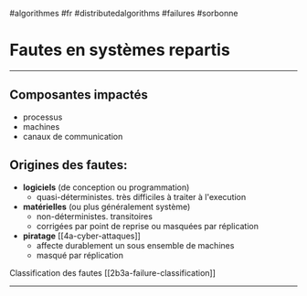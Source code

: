 #algorithmes #fr #distributedalgorithms #failures #sorbonne
# Fautes en systèmes repartis
---
## Composantes impactés
+ processus
+ machines
+ canaux de communication
## Origines des fautes:
+ **logiciels** (de conception ou programmation)
	+ quasi-déterministes. très difficiles à traiter à l'execution
+ **matérielles** (ou plus généralement système)
	+ non-déterministes. transitoires
	+ corrigées par point de reprise ou masquées par réplication
+ **piratage** [[4a-cyber-attaques]]
	+ affecte durablement un sous ensemble de machines
	+ masqué par réplication


Classification des fautes [[2b3a-failure-classification]]



---